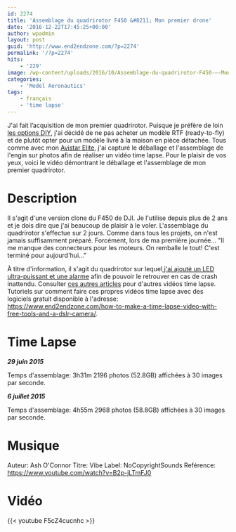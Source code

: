 ```yaml
---
id: 2274
title: 'Assemblage du quadrirotor F450 &#8211; Mon premier drone'
date: '2016-12-22T17:45:25+00:00'
author: wpadmin
layout: post
guid: 'http://www.end2endzone.com/?p=2274'
permalink: '/?p=2274'
hits:
    - '229'
image: /wp-content/uploads/2016/10/Assemblage-du-quadrirotor-F450-–-Mon-premier-drone.jpg
categories:
    - 'Model Aeronautics'
tags:
    - français
    - 'time lapse'
---
```


J'ai fait l’acquisition de mon premier quadrirotor. Puisque je préfère de loin [les options DIY](/tag/diy/), j'ai décidé de ne pas acheter un modèle RTF (ready-to-fly) et de plutôt opter pour un modèle livré à la maison en pièce détachée. Tous comme avec mon [Avistar Elite](/deballage-du-avistar-elite-46-un-video-timelapse/), j'ai capturé le déballage et l'assemblage de l'engin sur photos afin de réaliser un vidéo time lapse. Pour le plaisir de vos yeux, voici le vidéo démontrant le déballage et l'assemblage de mon premier quadrirotor.

# Description

Il s'agit d'une version clone du F450 de DJI. Je l'utilise depuis plus de 2 ans et je dois dire que j'ai beaucoup de plaisir à le voler. L'assemblage du quadrirotor s'effectue sur 2 jours. Comme dans tous les projets, on n'est jamais suffisamment préparé. Forcément, lors de ma première journée... "Il me manque des connecteurs pour les moteurs. On remballe le tout! C'est terminé pour aujourd'hui..."

À titre d'information, il s'agit du quadrirotor sur lequel[ j'ai ajouté un LED ultra-puissant et une alarme](/diy-lost-plane-alarm-finder-and-10-watts-led-visual-aids-for-easy-orientation/) afin de pouvoir le retrouver en cas de crash inattendu. Consulter [ces autres articles](/tag/time-lapse/) pour d'autres vidéos time lapse. Tutoriels sur comment faire ces propres vidéos time lapse avec des logiciels gratuit disponible à l'adresse: <https://www.end2endzone.com/how-to-make-a-time-lapse-video-with-free-tools-and-a-dslr-camera/>.

# Time Lapse

***29 juin 2015***

Temps d'assemblage: 3h31m 2196 photos (52.8GB) affichées à 30 images par seconde.

***6 juillet 2015***

Temps d'assemblage: 4h55m 2968 photos (58.8GB) affichées à 30 images par seconde.

# Musique

Auteur: Ash O'Connor Titre: Vibe Label: NoCopyrightSounds Reférence: <https://www.youtube.com/watch?v=B2p-jLTmFJ0>

# Vidéo

{{< youtube F5cZ4cucnhc >}}
